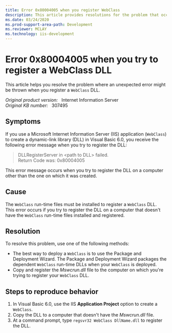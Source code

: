 ```yaml
---
title: Error 0x80004005 when you register WebClass
description: This article provides resolutions for the problem that occurs when you try to register the DLL on a computer.
ms.date: 03/24/2020
ms.prod-support-area-path: Development
ms.reviewer: MCLAY
ms.technology: iis-development
---
```

# Error 0x80004005 when you try to register a WebClass DLL

This article helps you resolve the problem where an unexpected error might be thrown when you register a `WebClass` DLL.

_Original product version:_ &nbsp;  Internet Information Server  
_Original KB number:_ &nbsp; 307495

## Symptoms

If you use a Microsoft Internet Information Server (IIS) application (`WebClass`) to create a dynamic-link library (DLL) in Visual Basic 6.0, you receive the following error message when you try to register the DLL:

> DLLRegisterServer in \<path to DLL> failed.  
> Return Code was: 0x80004005

This error message occurs when you try to register the DLL on a computer other than the one on which it was created.

## Cause

The `WebClass` run-time files must be installed to register a `WebClass` DLL. This error occurs if you try to register the DLL on a computer that doesn't have the `WebClass` run-time files installed and registered.

## Resolution

To resolve this problem, use one of the following methods:

- The best way to deploy a `WebClass` is to use the Package and Deployment Wizard. The Package and Deployment Wizard packages the dependent `WebClass` run-time DLLs when your `WebClass` is deployed.
- Copy and register the *Mswcrun.dll* file to the computer on which you're trying to register your `WebClass` DLL.

## Steps to reproduce behavior

1. In Visual Basic 6.0, use the IIS **Application Project** option to create a `WebClass`.
2. Copy the DLL to a computer that doesn't have the *Mswcrun.dll* file.
3. At a command prompt, type `regsvr32 WebClass DllName.dll` to register the DLL.
